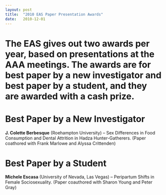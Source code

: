 ```yaml
---
layout: post
title:  "2010 EAS Paper Presentation Awards"
date:   2010-12-01
---
```


# The EAS gives out two awards per year, based on presentations at the AAA meetings. The awards are for best paper by a new investigator and best paper by a student, and they are awarded with a cash prize.

# Best Paper by a New Investigator
**J. Colette Berbesque** (Roehampton University) – Sex Differences in Food Consumption and Dental Attrition in Hadza Hunter-Gatherers. (Paper coathored with Frank Marlowe and Alyssa Crittenden)

# Best Paper by a Student
**Michele Escasa** (University of Nevada, Las Vegas) – Peripartum Shifts in Female Sociosexuality. (Paper coauthored with Sharon Young and Peter Gray)